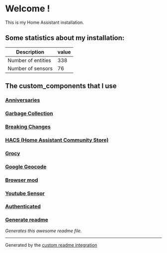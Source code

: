 # Welcome !

This is my Home Assistant installation.

## Some statistics about my installation:

Description | value
-- | --
Number of entities | 338
Number of sensors | 76



## The custom_components that I use

### [Anniversaries](https://github.com/pinkywafer/Anniversaries)

### [Garbage Collection](https://github.com/bruxy70/Garbage-Collection/)

### [Breaking Changes](https://github.com/custom-components/breaking_changes)

### [HACS (Home Assistant Community Store)](https://hacs.xyz)

### [Grocy](https://github.com/custom-components/grocy)

### [Google Geocode](https://github.com/michaelmcarthur/GoogleGeocode-HASS)

### [Browser mod]()

### [Youtube Sensor](https://github.com/custom-components/youtube)

### [Authenticated](https://github.com/custom-components/authenticated)

### [Generate readme](https://github.com/custom-components/readme)

_Generates this awesome readme file._


***

Generated by the [custom readme integration](https://github.com/custom-components/readme)